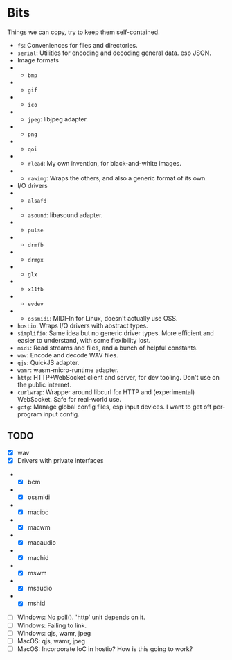 # Bits

Things we can copy, try to keep them self-contained.

- `fs`: Conveniences for files and directories.
- `serial`: Utilities for encoding and decoding general data. esp JSON.
- Image formats
- - `bmp`
- - `gif`
- - `ico`
- - `jpeg`: libjpeg adapter.
- - `png`
- - `qoi`
- - `rlead`: My own invention, for black-and-white images.
- - `rawimg`: Wraps the others, and also a generic format of its own.
- I/O drivers
- - `alsafd`
- - `asound`: libasound adapter.
- - `pulse`
- - `drmfb`
- - `drmgx`
- - `glx`
- - `x11fb`
- - `evdev`
- - `ossmidi`: MIDI-In for Linux, doesn't actually use OSS.
- `hostio`: Wraps I/O drivers with abstract types.
- `simplifio`: Same idea but no generic driver types. More efficient and easier to understand, with some flexibility lost.
- `midi`: Read streams and files, and a bunch of helpful constants.
- `wav`: Encode and decode WAV files.
- `qjs`: QuickJS adapter.
- `wamr`: wasm-micro-runtime adapter.
- `http`: HTTP+WebSocket client and server, for dev tooling. Don't use on the public internet.
- `curlwrap`: Wrapper around libcurl for HTTP and (experimental) WebSocket. Safe for real-world use.
- `gcfg`: Manage global config files, esp input devices. I want to get off per-program input config.

## TODO

- [x] wav
- [x] Drivers with private interfaces
- - [x] bcm
- - [x] ossmidi
- - [x] macioc
- - [x] macwm
- - [x] macaudio
- - [x] machid
- - [x] mswm
- - [x] msaudio
- - [x] mshid
- [ ] Windows: No poll(). 'http' unit depends on it.
- [ ] Windows: Failing to link.
- [ ] Windows: qjs, wamr, jpeg
- [ ] MacOS: qjs, wamr, jpeg
- [ ] MacOS: Incorporate IoC in hostio? How is this going to work?
